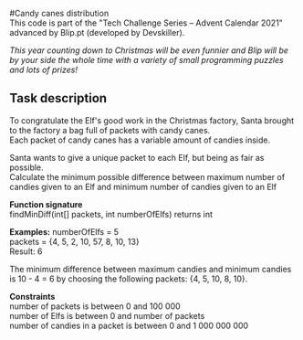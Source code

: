 #Candy canes distribution  
This code is part of the "Tech Challenge Series – Advent Calendar 2021" advanced by Blip.pt (developed by Devskiller).

*This year counting down to Christmas will be even funnier and Blip will be by your side the whole time with a variety of small programming puzzles and lots of prizes!*

## Task description
To congratulate the Elf's good work in the Christmas factory, Santa brought to the factory a bag full of packets with candy canes.  
Each packet of candy canes has a variable amount of candies inside.  

Santa wants to give a unique packet to each Elf, but being as fair as possible.  
Calculate the minimum possible difference between maximum number of candies given to an Elf and minimum number of candies given to an Elf  

**Function signature**  
findMinDiff(int[] packets, int numberOfElfs) returns int

**Examples:**
numberOfElfs = 5  
packets = {4, 5, 2, 10, 57, 8, 10, 13}  
Result: 6  

The minimum difference between maximum candies and minimum candies is 10 - 4 = 6 by choosing the following packets: {4, 5, 10, 8, 10}.  

**Constraints**  
number of packets is between 0 and 100 000   
number of Elfs is between 0 and number of packets  
number of candies in a packet is between 0 and 1 000 000 000
